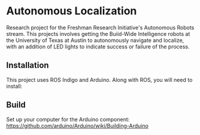 # Autonomous Localization
Research project for the Freshman Research Initiative's Autonomous Robots stream. This projects involves getting the Buiid-Wide Intelligence robots at the University of Texas at Austin to autonomously navigate and localize, with an addition of LED lights to indicate success or failure of the process.

## Installation
This project uses ROS Indigo and Arduino. Along with ROS, you will need to install:

## Build
Set up your computer for the Arduino component: https://github.com/arduino/Arduino/wiki/Building-Arduino

 






